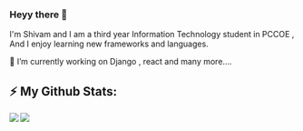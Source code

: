 ### Heyy there 👋
I'm Shivam and I am a third year Information Technology student in PCCOE , And I enjoy learning new frameworks and languages.

🔭 I’m currently working on Django , react and many more....

## :zap: My Github Stats:

<!--
![GitHub stats](https://readme-stats-cfgj2cxdy.vercel.app/api?username=CharalambosIoannou&count_private=true&show_icons=true&theme=tokyonight)
![Top Langs](https://readme-stats-cfgj2cxdy.vercel.app/api/top-langs/?username=CharalambosIoannou&hide=php&theme=tokyonight)
-->
<div>
<a href="https://readme-stats-cfgj2cxdy.vercel.app/api?username=CharalambosIoannou&count_private=true&show_icons=true&theme=default">
  <img  align="left" src="https://readme-stats-cfgj2cxdy.vercel.app/api?username=shivamdesale13&count_private=true&show_icons=true&theme=default" />
</a>
<a href="https://readme-stats-cfgj2cxdy.vercel.app/api/top-langs/?username=CharalambosIoannou&hide=php&theme=tokyonight">
  <img align="left" src="https://readme-stats-cfgj2cxdy.vercel.app/api/top-langs/?username=shivamdesale13&hide=php&theme=default" />
</a>
</div>
































<!--
**shivamdesale13/shivamdesale13** is a ✨ _special_ ✨ repository because its `README.md` (this file) appears on your GitHub profile.

Here are some ideas to get you started:

- 🔭 I’m currently working on ...
- 🌱 I’m currently learning ...
- 👯 I’m looking to collaborate on ...
- 🤔 I’m looking for help with ...
- 💬 Ask me about ...
- 📫 How to reach me: ...
- 😄 Pronouns: ...
- ⚡ Fun fact: ...
-->
